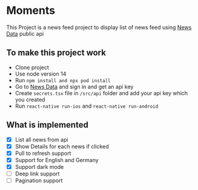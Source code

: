 # Moments

This Project is a news feed project to display list of news feed using [News Data](https://newsdata.io/) public api 

## To make this project work

- Clone project
- Use node version 14  
- Run `npm install and npx pod install`
- Go to [News Data](https://newsdata.io/) and sign in and get an api key
- Create `secrets.tsx` file in `/src/api` folder and add your api key which you created
- Run `react-native run-ios` and `react-native run-android` 

## What is implemented

- [x] List all news from api
- [x] Show Details for each news if clicked
- [x] Pull to refresh support
- [x] Support for English and Germany
- [x] Support dark mode
- [ ] Deep link support
- [ ] Pagination support 
